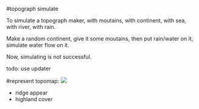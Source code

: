 #topograph simulate

To simulate a topograph maker, with moutains, with continent, with sea, with river, with rain.

Make a random continent, give it some moutains, then put rain/water on it, simulate water flow on it.

Now, simulating is not successful.

todo: use updater

#represent topomap:
<img src="https://github.com/uxff/gravity_sim_go/raw/master/image/topomap-20180902070444.png">

- ridge appear
- highland cover
